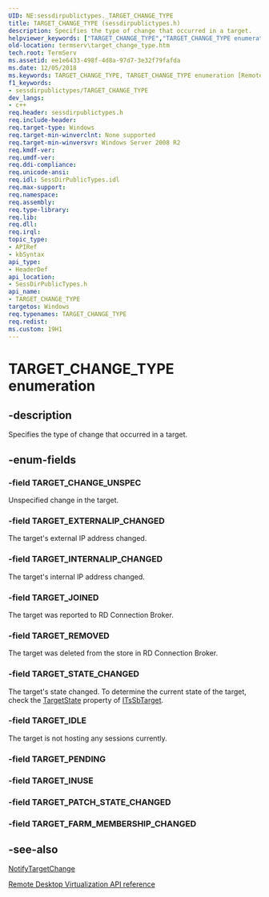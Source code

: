 ```yaml
---
UID: NE:sessdirpublictypes._TARGET_CHANGE_TYPE
title: TARGET_CHANGE_TYPE (sessdirpublictypes.h)
description: Specifies the type of change that occurred in a target.helpviewer_keywords: ["TARGET_CHANGE_TYPE","TARGET_CHANGE_TYPE enumeration [Remote Desktop Services]","TARGET_CHANGE_UNSPEC","TARGET_EXTERNALIP_CHANGED","TARGET_IDLE","TARGET_INTERNALIP_CHANGED","TARGET_JOINED","TARGET_REMOVED","TARGET_STATE_CHANGED","sessdirpublictypes/TARGET_CHANGE_TYPE","sessdirpublictypes/TARGET_CHANGE_UNSPEC","sessdirpublictypes/TARGET_EXTERNALIP_CHANGED","sessdirpublictypes/TARGET_IDLE","sessdirpublictypes/TARGET_INTERNALIP_CHANGED","sessdirpublictypes/TARGET_JOINED","sessdirpublictypes/TARGET_REMOVED","sessdirpublictypes/TARGET_STATE_CHANGED","termserv.target_change_type"]
old-location: termserv\target_change_type.htm
tech.root: TermServ
ms.assetid: ee1e6433-498f-4d8a-97d7-3e32f79fafda
ms.date: 12/05/2018
ms.keywords: TARGET_CHANGE_TYPE, TARGET_CHANGE_TYPE enumeration [Remote Desktop Services], TARGET_CHANGE_UNSPEC, TARGET_EXTERNALIP_CHANGED, TARGET_IDLE, TARGET_INTERNALIP_CHANGED, TARGET_JOINED, TARGET_REMOVED, TARGET_STATE_CHANGED, sessdirpublictypes/TARGET_CHANGE_TYPE, sessdirpublictypes/TARGET_CHANGE_UNSPEC, sessdirpublictypes/TARGET_EXTERNALIP_CHANGED, sessdirpublictypes/TARGET_IDLE, sessdirpublictypes/TARGET_INTERNALIP_CHANGED, sessdirpublictypes/TARGET_JOINED, sessdirpublictypes/TARGET_REMOVED, sessdirpublictypes/TARGET_STATE_CHANGED, termserv.target_change_type
f1_keywords:
- sessdirpublictypes/TARGET_CHANGE_TYPE
dev_langs:
- c++
req.header: sessdirpublictypes.h
req.include-header: 
req.target-type: Windows
req.target-min-winverclnt: None supported
req.target-min-winversvr: Windows Server 2008 R2
req.kmdf-ver: 
req.umdf-ver: 
req.ddi-compliance: 
req.unicode-ansi: 
req.idl: SessDirPublicTypes.idl
req.max-support: 
req.namespace: 
req.assembly: 
req.type-library: 
req.lib: 
req.dll: 
req.irql: 
topic_type:
- APIRef
- kbSyntax
api_type:
- HeaderDef
api_location:
- SessDirPublicTypes.h
api_name:
- TARGET_CHANGE_TYPE
targetos: Windows
req.typenames: TARGET_CHANGE_TYPE
req.redist: 
ms.custom: 19H1
---
```


# TARGET_CHANGE_TYPE enumeration


## -description


Specifies the type of change that occurred in a target.


## -enum-fields




### -field TARGET_CHANGE_UNSPEC

Unspecified change in the target.


### -field TARGET_EXTERNALIP_CHANGED

The target's external IP address changed.


### -field TARGET_INTERNALIP_CHANGED

The target's internal IP address changed.


### -field TARGET_JOINED

The target was reported to RD Connection Broker.


### -field TARGET_REMOVED

The target was deleted  from the store in RD Connection Broker.


### -field TARGET_STATE_CHANGED

The target's state changed. To determine the current state of the target, check the <a href="https://docs.microsoft.com/windows/desktop/api/sbtsv/nf-sbtsv-itssbtarget-get_targetstate">TargetState</a> property of <a href="https://docs.microsoft.com/windows/desktop/api/sbtsv/nn-sbtsv-itssbtarget">ITsSbTarget</a>.


### -field TARGET_IDLE

The target is not hosting any sessions currently.


### -field TARGET_PENDING


### -field TARGET_INUSE


### -field TARGET_PATCH_STATE_CHANGED


### -field TARGET_FARM_MEMBERSHIP_CHANGED




## -see-also




<a href="https://docs.microsoft.com/windows/desktop/api/sbtsv/nf-sbtsv-itssbresourcenotification-notifytargetchange">NotifyTargetChange</a>



<a href="https://docs.microsoft.com/windows/desktop/TermServ/terminal-services-virtualization-api-reference">Remote Desktop Virtualization API reference</a>
 

 

